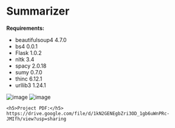 # Summarizer
<b>Requirements:</b>
<ul>
    <li>beautifulsoup4                        4.7.0 </li>
<li>bs4                                   0.0.1</li>
<li>Flask                                 1.0.2</li>
<li>nltk                                  3.4</li>
<li>spacy                                 2.0.18</li>
<li>sumy                                  0.7.0</li>
<li>thinc                                 6.12.1</li>
<li>urllib3                               1.24.1 </li>
    </ul>
 
 ![image](https://user-images.githubusercontent.com/67590424/128057179-43df925a-6b67-4d4c-9ddb-85e1ec25fae2.png)
 ![image](https://user-images.githubusercontent.com/67590424/128057329-eab9bfd4-49e7-4af6-9a21-e8780ebe0549.png)
    
    <h5>Project PDF:</h5>
    https://drive.google.com/file/d/1kN2GENEgbZri3OD_1gb6uWnPRc-JMIfh/view?usp=sharing
